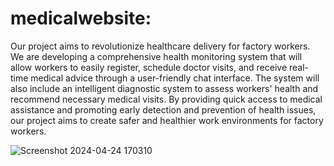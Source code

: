 # medicalwebsite:
Our project aims to revolutionize healthcare delivery for factory workers. We are developing a comprehensive health monitoring system that will allow workers to easily register, schedule doctor visits, and receive real-time medical advice through a user-friendly chat interface. The system will also include an intelligent diagnostic system to assess workers' health and recommend necessary medical visits. By providing quick access to medical assistance and promoting early detection and prevention of health issues, our project aims to create safer and healthier work environments for factory workers.

![Screenshot 2024-04-24 170310](https://github.com/AoufNihed/Medical-industry-/assets/112959070/627f4ba0-04cd-461a-b3d9-70f19b60dee4)

